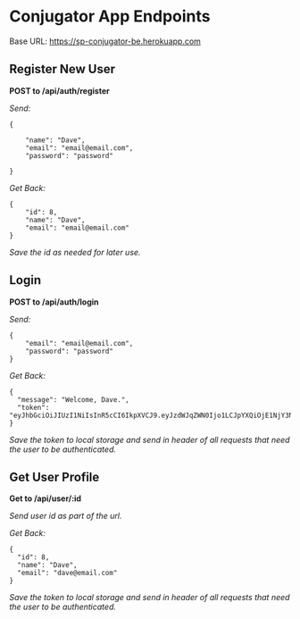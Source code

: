 # Conjugator App Endpoints

Base URL: https://sp-conjugator-be.herokuapp.com

## Register New User

**POST to /api/auth/register**

_Send:_

```
{

	"name": "Dave",
	"email": "email@email.com",
	"password": "password"

}
```

_Get Back:_

```
{
	"id": 8,
	"name": "Dave",
	"email": "email@email.com"
}

```

_Save the id as needed for later use._

## Login

**POST to /api/auth/login**

_Send:_

```
{
	"email": "email@email.com",
	"password": "password"
}
```

_Get Back:_

```
{
  "message": "Welcome, Dave.",
  "token": "eyJhbGciOiJIUzI1NiIsInR5cCI6IkpXVCJ9.eyJzdWJqZWN0Ijo1LCJpYXQiOjE1NjY3Nzk1OTcsImV4cCI6MTU2Njg2NTk5N30.yFjcXl4OS3ielV0ROHZ2FhjS5s38JKqf2R2mwb5wA2o"
}

```

_Save the token to local storage and send in header of all requests that need the user to be authenticated._

## Get User Profile

**Get to /api/user/:id**

_Send user id as part of the url._

_Get Back:_

```
{
  "id": 8,
  "name": "Dave",
  "email": "dave@email.com"
}

```

_Save the token to local storage and send in header of all requests that need the user to be authenticated._
